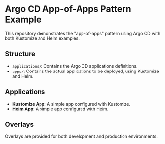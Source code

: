 # Argo CD App-of-Apps Pattern Example

This repository demonstrates the "app-of-apps" pattern using Argo CD with both Kustomize and Helm examples.

## Structure

- `applications/`: Contains the Argo CD applications definitions.
- `apps/`: Contains the actual applications to be deployed, using Kustomize and Helm.

## Applications

- **Kustomize App**: A simple app configured with Kustomize.
- **Helm App**: A simple app configured with Helm.

## Overlays

Overlays are provided for both development and production environments.
